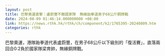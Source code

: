 ```yaml
---
layout: post
title: 巴黎奧運直擊｜盧蔚豐不敵國家隊　無緣跆拳道男子68公斤銅牌戰
date: 2024-08-09 01:46:14.000000000 +08:00
link: https://news.rthk.hk/rthk/ch/component/k2/1765395-20240809.htm
categories: rthk
---
```


巴黎奧運，港隊跆拳道代表盧蔚豐，在男子68公斤以下級別的「復活賽」，直落兩回合0:2負於國家隊梁育帥，無緣銅牌戰。
